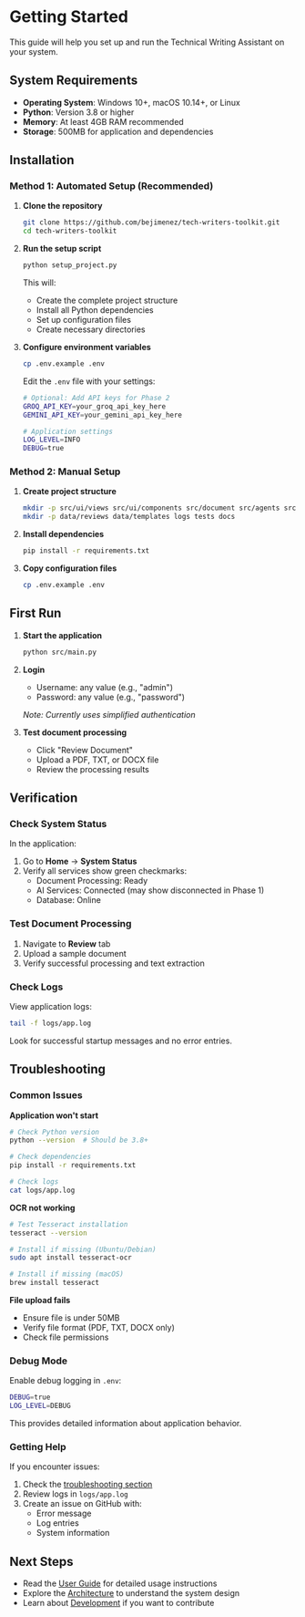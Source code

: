 # Getting Started

This guide will help you set up and run the Technical Writing Assistant on your system.

## System Requirements

- **Operating System**: Windows 10+, macOS 10.14+, or Linux
- **Python**: Version 3.8 or higher
- **Memory**: At least 4GB RAM recommended
- **Storage**: 500MB for application and dependencies

## Installation

### Method 1: Automated Setup (Recommended)

1. **Clone the repository**
   ```bash
   git clone https://github.com/bejimenez/tech-writers-toolkit.git
   cd tech-writers-toolkit
   ```

2. **Run the setup script**
   ```bash
   python setup_project.py
   ```
   
   This will:
   - Create the complete project structure
   - Install all Python dependencies
   - Set up configuration files
   - Create necessary directories

3. **Configure environment variables**
   ```bash
   cp .env.example .env
   ```
   
   Edit the `.env` file with your settings:
   ```bash
   # Optional: Add API keys for Phase 2
   GROQ_API_KEY=your_groq_api_key_here
   GEMINI_API_KEY=your_gemini_api_key_here
   
   # Application settings
   LOG_LEVEL=INFO
   DEBUG=true
   ```

### Method 2: Manual Setup

1. **Create project structure**
   ```bash
   mkdir -p src/ui/views src/ui/components src/document src/agents src/ai src/utils
   mkdir -p data/reviews data/templates logs tests docs
   ```

2. **Install dependencies**
   ```bash
   pip install -r requirements.txt
   ```

3. **Copy configuration files**
   ```bash
   cp .env.example .env
   ```

## First Run

1. **Start the application**
   ```bash
   python src/main.py
   ```

2. **Login**
   - Username: any value (e.g., "admin")
   - Password: any value (e.g., "password")
   
   *Note: Currently uses simplified authentication*

3. **Test document processing**
   - Click "Review Document"
   - Upload a PDF, TXT, or DOCX file
   - Review the processing results

## Verification

### Check System Status

In the application:
1. Go to **Home** → **System Status**
2. Verify all services show green checkmarks:
   - Document Processing: Ready
   - AI Services: Connected (may show disconnected in Phase 1)
   - Database: Online

### Test Document Processing

1. Navigate to **Review** tab
2. Upload a sample document
3. Verify successful processing and text extraction

### Check Logs

View application logs:
```bash
tail -f logs/app.log
```

Look for successful startup messages and no error entries.

## Troubleshooting

### Common Issues

**Application won't start**
```bash
# Check Python version
python --version  # Should be 3.8+

# Check dependencies
pip install -r requirements.txt

# Check logs
cat logs/app.log
```

**OCR not working**
```bash
# Test Tesseract installation
tesseract --version

# Install if missing (Ubuntu/Debian)
sudo apt install tesseract-ocr

# Install if missing (macOS)
brew install tesseract
```

**File upload fails**
- Ensure file is under 50MB
- Verify file format (PDF, TXT, DOCX only)
- Check file permissions

### Debug Mode

Enable debug logging in `.env`:
```bash
DEBUG=true
LOG_LEVEL=DEBUG
```

This provides detailed information about application behavior.

### Getting Help

If you encounter issues:

1. Check the [troubleshooting section](user-guide/troubleshooting.md)
2. Review logs in `logs/app.log`
3. Create an issue on GitHub with:
   - Error message
   - Log entries
   - System information

## Next Steps

- Read the [User Guide](user-guide/first-review.md) for detailed usage instructions
- Explore the [Architecture](architecture/overview.md) to understand the system design
- Learn about [Development](development/contributing.md) if you want to contribute